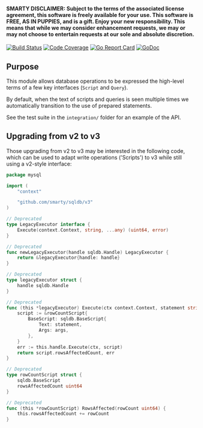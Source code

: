 #### SMARTY DISCLAIMER: Subject to the terms of the associated license agreement, this software is freely available for your use. This software is FREE, AS IN PUPPIES, and is a gift. Enjoy your new responsibility. This means that while we may consider enhancement requests, we may or may not choose to entertain requests at our sole and absolute discretion.

[![Build Status](https://travis-ci.org/smarty/sqldb.svg?branch=master)](https://travis-ci.org/smarty/sqldb)
[![Code Coverage](https://codecov.io/gh/smarty/sqldb/branch/master/graph/badge.svg)](https://codecov.io/gh/smarty/sqldb)
[![Go Report Card](https://goreportcard.com/badge/github.com/smarty/sqldb)](https://goreportcard.com/report/github.com/smarty/sqldb)
[![GoDoc](https://godoc.org/github.com/smarty/sqldb?status.svg)](http://godoc.org/github.com/smarty/sqldb)


## Purpose

This module allows database operations to be expressed the high-level terms of a few key interfaces (`Script` and `Query`).

By default, when the text of scripts and queries is seen multiple times we automatically transition to the use of prepared statements.

See the test suite in the `integration/` folder for an example of the API.

## Upgrading from v2 to v3

Those upgrading from v2 to v3 may be interested in the following code, which can be used to adapt write operations ('Scripts') to v3 while still using a v2-style interface:

```go
package mysql

import (
	"context"

	"github.com/smarty/sqldb/v3"
)

// Deprecated
type LegacyExecutor interface {
	Execute(context.Context, string, ...any) (uint64, error)
}

// Deprecated
func newLegacyExecutor(handle sqldb.Handle) LegacyExecutor {
	return &legacyExecutor{handle: handle}
}

// Deprecated
type legacyExecutor struct {
	handle sqldb.Handle
}

// Deprecated
func (this *legacyExecutor) Execute(ctx context.Context, statement string, args ...any) (uint64, error) {
	script := &rowCountScript{
		BaseScript: sqldb.BaseScript{
			Text: statement,
			Args: args,
		},
	}
	err := this.handle.Execute(ctx, script)
	return script.rowsAffectedCount, err
}

// Deprecated
type rowCountScript struct {
	sqldb.BaseScript
	rowsAffectedCount uint64
}

// Deprecated
func (this *rowCountScript) RowsAffected(rowCount uint64) {
	this.rowsAffectedCount += rowCount
}
```